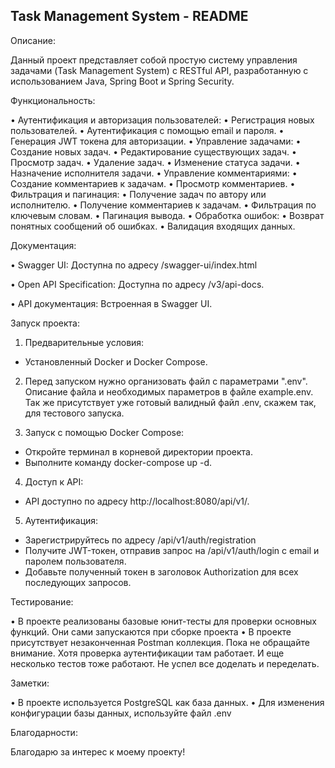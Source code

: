 ## Task Management System - README

Описание:

Данный проект представляет собой простую систему управления задачами (Task Management System) с RESTful API, разработанную с использованием Java, Spring Boot и Spring Security.

Функциональность:

• Аутентификация и авторизация пользователей:
• Регистрация новых пользователей.
• Аутентификация с помощью email и пароля.
• Генерация JWT токена для авторизации.
• Управление задачами:
• Создание новых задач.
• Редактирование существующих задач.
• Просмотр задач.
• Удаление задач.
• Изменение статуса задачи.
• Назначение исполнителя задачи.
• Управление комментариями:
• Создание комментариев к задачам.
• Просмотр комментариев.
• Фильтрация и пагинация:
• Получение задач по автору или исполнителю.
• Получение комментариев к задачам.
• Фильтрация по ключевым словам.
• Пагинация вывода.
• Обработка ошибок:
• Возврат понятных сообщений об ошибках.
• Валидация входящих данных.

Документация:

• Swagger UI: Доступна по адресу /swagger-ui/index.html

• Open API Specification: Доступна по адресу /v3/api-docs.

• API документация: Встроенная в Swagger UI.

Запуск проекта:

1. Предварительные условия:
- Установленный Docker и Docker Compose.

2. Перед запуском нужно организовать файл с параметрами ".env". Описание файла и необходимых параметров в файле example.env. Так же присутствует уже готовый валидный файл .env, скажем так, для тестового запуска.

3. Запуск с помощью Docker Compose:
- Откройте терминал в корневой директории проекта.
- Выполните команду docker-compose up -d.

4. Доступ к API:
- API доступно по адресу http://localhost:8080/api/v1/.

5. Аутентификация:
- Зарегистрируйтесь по адресу /api/v1/auth/registration  
- Получите JWT-токен, отправив запрос на /api/v1/auth/login с email и паролем пользователя.
- Добавьте полученный токен в заголовок Authorization для всех последующих запросов.

Тестирование:

• В проекте реализованы базовые юнит-тесты для проверки основных функций. Они сами запускаются при сборке проекта
• В проекте присутствует незаконченная Postman коллекция. Пока не обращайте внимание. Хотя проверка аутентификации там работает. И еще несколько тестов тоже работают. Не успел все доделать и переделать.

Заметки:

• В проекте используется PostgreSQL как база данных.
• Для изменения конфигурации базы данных, используйте файл .env

Благодарности:

Благодарю за интерес к моему проекту!